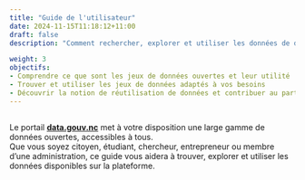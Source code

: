 ```yaml
---
title: "Guide de l'utilisateur"
date: 2024-11-15T11:18:12+11:00
draft: false
description: "Comment rechercher, explorer et utiliser les données de data.gouv.nc: un guide pas à pas pour tirer le meilleur parti du portail."

weight: 3
objectifs:
- Comprendre ce que sont les jeux de données ouvertes et leur utilité
- Trouver et utiliser les jeux de données adaptés à vos besoins
- Découvrir la notion de réutilisation de données et contribuer au partage de vos réalisations
---
```

  
##  
Le portail **[data.gouv.nc](https://data.gouv.nc)** met à votre disposition une large gamme de données ouvertes, accessibles à tous.  
Que vous soyez citoyen, étudiant, chercheur, entrepreneur ou membre d’une administration, ce guide vous aidera à trouver, explorer et utiliser les données disponibles sur la plateforme.